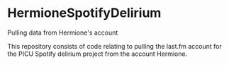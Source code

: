 # HermioneSpotifyDelirium
Pulling data from Hermione's account

This repository consists of code relating to pulling the last.fm account for the PICU Spotify delirium project from the account Hermione. 

